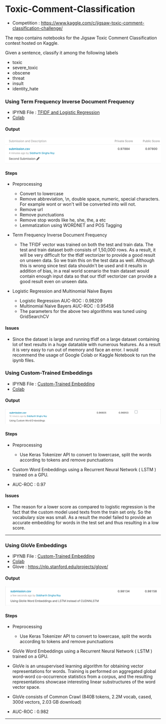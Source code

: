 # Toxic-Comment-Classification

- Competition : https://www.kaggle.com/c/jigsaw-toxic-comment-classification-challenge/

The repo contains notebooks for the Jigsaw Toxic Comment Classification contest hosted on Kaggle.

Given a sentence, classify it among the following labels

- toxic
- severe_toxic
- obscene
- threat
- insult
- identity_hate

### Using Term Frequency Inverse Document Frequency

- IPYNB File : [TFIDF and Logistic Regression](ML/Toxic_Comment_Classifier_tfidf.ipynb)
- [Colab](https://colab.research.google.com/drive/1dRvXLOSmEwfRRIctLiTROt4-UVGxbXtk?usp=sharing)

#### Output

<img src="https://github.com/Sid200026/Toxic-Comment-Classification/blob/main/Output/Logistic%20Regression%20using%20TFIDF.png" alt="Output"/>

#### Steps

- Preprocessing

  - Convert to lowercase
  - Remove abbreviation, \n, double space, numeric, special characters. For example wont or won't will be converted into will not.
  - Remove url
  - Remove punctuations
  - Remove stop words like he, she, the, a etc
  - Lemmatization using WORDNET and POS Tagging

- Term Frequency Inverse Document Frequency
  - The TFIDF vector was trained on both the test and train data. The test and train dataset both consists of 1,50,000 rows. As a result, it will be very difficult for the tfidf vectorizer to provide a good result on unseen data. So we train this on the test data as well. Although this is wrong since test data shouldn't be used and it results in addition of bias, in a real world scenario the train dataset would contain enough input data so that our tfidf vectorizer can provide a good result even on unseen data.
- Logistic Regression and Multinomial Naive Bayes
  - Logistic Regression AUC-ROC : 0.98209
  - Multinomial Naive Bayers AUC-ROC : 0.95458
  - The parameters for the above two algorithms was tuned using GridSearchCV

#### Issues

- Since the dataset is large and running tfidf on a large dataset containing lot of text results in a huge datatable with numerous features. As a result it is very easy to run out of memory and face an error. I would recommend the usage of Google Colab or Kaggle Notebook to run the ipynb files.

### Using Custom-Trained Embeddings

- IPYNB File : [Custom-Trained Embedding](Toxic_Comment_Classification_Custom_Word_Embedding.ipynb)
- [Colab](https://colab.research.google.com/drive/1qUfcpwVGL3Vg0GNG9RSzE3Zd45fVKA47?usp=sharing)

#### Output

<img src="https://github.com/Sid200026/Toxic-Comment-Classification/blob/main/Output/Custom%20Word%20Embedding.png" alt="Output"/>

#### Steps

- Preprocessing

  - Use Keras Tokenizer API to convert to lowercase, split the words according to tokens and remove punctuations

- Custom Word Embeddings using a Recurrent Neural Network ( LSTM ) trained on a GPU.
- AUC-ROC : 0.97

#### Issues

- The reason for a lower score as compared to logistic regression is the fact that the custom model used texts from the train set only. So the vocabulary size was small. As a result the model failed to provide an accurate embedding for words in the test set and thus resulting in a low score.

---

### Using GloVe Embeddings

- IPYNB File : [Custom-Trained Embedding](Toxic_Comment_Classification_using_Pre_Trained_Word_Embeddings.ipynb)
- [Colab](https://colab.research.google.com/drive/1N6y43z2ioQp0fMYrRlDfnrLdtSQIDQk0?usp=sharing)
- Glove : https://nlp.stanford.edu/projects/glove/

#### Output

<img src="https://github.com/Sid200026/Toxic-Comment-Classification/blob/main/Output/GloVe%20Embedding.png" alt="Output"/>

#### Steps

- Preprocessing

  - Use Keras Tokenizer API to convert to lowercase, split the words according to tokens and remove punctuations

- GloVe Word Embeddings using a Recurrent Neural Network ( LSTM ) trained on a GPU.
- GloVe is an unsupervised learning algorithm for obtaining vector representations for words. Training is performed on aggregated global word-word co-occurrence statistics from a corpus, and the resulting representations showcase interesting linear substructures of the word vector space.
- GloVe consists of Common Crawl (840B tokens, 2.2M vocab, cased, 300d vectors, 2.03 GB download)
- AUC-ROC : 0.982

---
